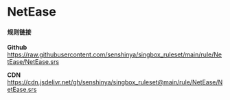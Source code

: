 # NetEase

#### 规则链接

**Github**
https://raw.githubusercontent.com/senshinya/singbox_ruleset/main/rule/NetEase/NetEase.srs

**CDN**
https://cdn.jsdelivr.net/gh/senshinya/singbox_ruleset@main/rule/NetEase/NetEase.srs